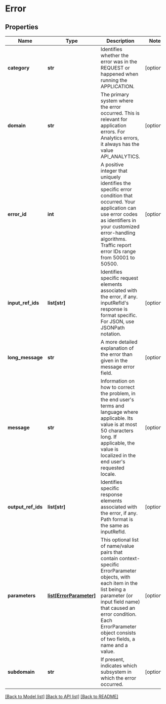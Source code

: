# Error

## Properties
Name | Type | Description | Notes
------------ | ------------- | ------------- | -------------
**category** | **str** | Identifies whether the error was in the REQUEST or happened when running the APPLICATION. | [optional] 
**domain** | **str** | The primary system where the error occurred. This is relevant for application errors. For Analytics errors, it always has the value API_ANALYTICS. | [optional] 
**error_id** | **int** | A positive integer that uniquely identifies the specific error condition that occurred. Your application can use error codes as identifiers in your customized error-handling algorithms. Traffic report error IDs range from 50001 to 50500. | [optional] 
**input_ref_ids** | **list[str]** | Identifies specific request elements associated with the error, if any. inputRefId&#39;s response is format specific. For JSON, use JSONPath notation. | [optional] 
**long_message** | **str** | A more detailed explanation of the error than given in the message error field. | [optional] 
**message** | **str** | Information on how to correct the problem, in the end user&#39;s terms and language where applicable. Its value is at most 50 characters long. If applicable, the value is localized in the end user&#39;s requested locale. | [optional] 
**output_ref_ids** | **list[str]** | Identifies specific response elements associated with the error, if any. Path format is the same as inputRefId. | [optional] 
**parameters** | [**list[ErrorParameter]**](ErrorParameter.md) | This optional list of name/value pairs that contain context-specific ErrorParameter objects, with each item in the list being a parameter (or input field name) that caused an error condition. Each ErrorParameter object consists of two fields, a name and a value. | [optional] 
**subdomain** | **str** | If present, indicates which subsystem in which the error occurred. | [optional] 

[[Back to Model list]](../README.md#documentation-for-models) [[Back to API list]](../README.md#documentation-for-api-endpoints) [[Back to README]](../README.md)



